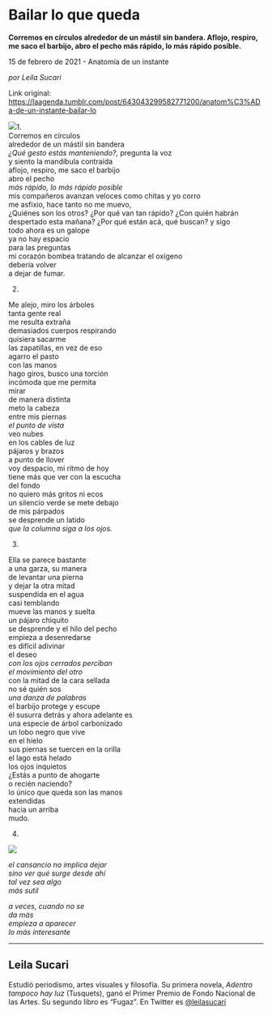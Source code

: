 # Bailar lo que queda

**Corremos en círculos alrededor de un mástil sin bandera. Aflojo, respiro, me saco el barbijo, abro el pecho más rápido, lo más rápido posible.**

15 de febrero de 2021 - Anatomía de un instante

_por Leila Sucari_

Link original: https://laagenda.tumblr.com/post/643043299582771200/anatom%C3%ADa-de-un-instante-bailar-lo

![](https://64.media.tumblr.com/7b2f72ca40343a582c871b6941b041b5/47ad66dec738b014-d1/s500x750/670cfaf8905ef27d8e24f7f5ec0122086d5a0fb2.jpg)1.  
Corremos en círculos   
alrededor de un mástil sin bandera  
*¿Qué
gesto estás manteniendo?,* pregunta la voz   
y siento la mandíbula contraída  
aflojo, respiro, me saco el barbijo   
abro el pecho  
*más
rápido, lo más rápido posible*  
mis compañeros avanzan veloces como
chitas y yo corro  
me asfixio, hace tanto no me muevo,   
¿Quiénes son los otros? ¿Por qué van tan
rápido? ¿Con quién habrán despertado esta mañana? ¿Por qué están acá, qué
buscan? y sigo  
todo ahora es un galope  
ya no hay espacio   
para las preguntas  
mi corazón bombea tratando de alcanzar el
oxígeno  
debería volver  
a dejar de fumar.   
   
2.   
Me alejo, miro los árboles  
tanta gente real  
me resulta extraña  
demasiados cuerpos respirando  
quisiera sacarme  
las zapatillas, en vez de eso  
agarro el pasto  
con las manos  
hago giros, busco una torción  
incómoda que me permita  
mirar  
de manera distinta  
meto la cabeza  
entre mis piernas   
*el
punto de vista*  
veo nubes  
en los cables de luz  
pájaros y brazos  
a punto de llover  
voy despacio, mi ritmo de hoy   
tiene más que ver con la escucha  
del fondo   
no quiero más gritos ni ecos  
un silencio verde se mete debajo  
de mis párpados  
se desprende un latido  
*que
la columna siga a los ojos.*  
  
3.  
Ella se parece bastante  
a una garza, su manera   
de levantar una pierna  
y dejar la otra mitad   
suspendida en el agua  
casi temblando  
mueve las manos y suelta  
un pájaro chiquito   
se desprende y el hilo del pecho  
empieza a desenredarse  
es difícil adivinar   
el deseo   
*con
los ojos cerrados perciban*  
*el
movimiento del otro*  
con la mitad de la cara sellada  
no sé quién sos  
*una
danza de palabras*  
el barbijo protege y escupe  
él susurra detrás y ahora adelante es  
una especie de árbol carbonizado  
un lobo negro que vive   
en el hielo  
sus piernas se tuercen en la orilla  
el lago está helado  
los ojos inquietos  
¿Estás a punto de ahogarte  
o recién naciendo?  
lo único que queda son las manos  
extendidas  
hacia un arriba   
mudo.  
   
  
4.  
  


![](https://64.media.tumblr.com/7b2f72ca40343a582c871b6941b041b5/47ad66dec738b014-d1/s500x750/670cfaf8905ef27d8e24f7f5ec0122086d5a0fb2.jpg)  
  
  
  
  
  
  
  
  
  
  
  
  
  
  
  
  
  
  
  
  
  
  
  
  
*el
cansancio no implica dejar*  
*sino
ver qué surge desde ahí*  
*tal
vez sea algo*   
*más
sutil*  
  
  
  
  
  
*a
veces, cuando no se*   
*da
más*  
*empieza
a aparecer*   
*lo
más interesante*  
  
  
  
  
  
  
  
  
  
  
  
  
  
  
  
  
  
  
  
  
  
  
  
  
  
  
  
  
  
  
  
  
  
  
  
  
  
  
  
  
  
  
  
  
  
  
  
  
  
  
  
  
  
  
  
  
  
  
  
  
  
  
  
  


---

Leila Sucari
------------

 Estudió periodismo, artes visuales y filosofía. Su primera novela, *Adentro tampoco hay luz* (Tusquets), ganó el Primer Premio de Fondo Nacional de las Artes. Su segundo libro es “Fugaz”. En Twitter es [@leilasucari](https://twitter.com/leilasucari) 

